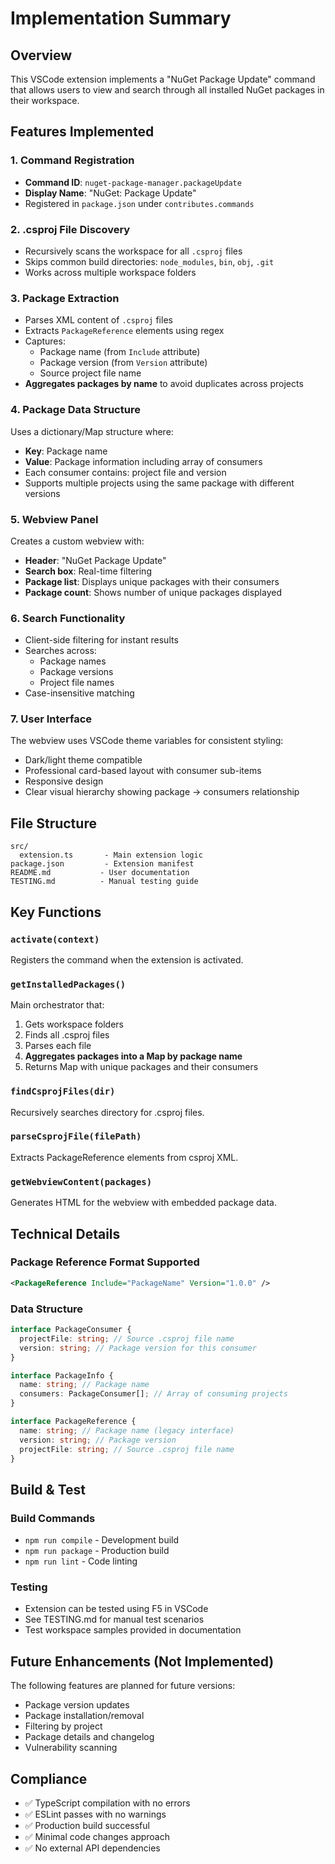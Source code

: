 # Implementation Summary

## Overview

This VSCode extension implements a "NuGet Package Update" command that allows users to view and search through all installed NuGet packages in their workspace.

## Features Implemented

### 1. Command Registration

- **Command ID**: `nuget-package-manager.packageUpdate`
- **Display Name**: "NuGet: Package Update"
- Registered in `package.json` under `contributes.commands`

### 2. .csproj File Discovery

- Recursively scans the workspace for all `.csproj` files
- Skips common build directories: `node_modules`, `bin`, `obj`, `.git`
- Works across multiple workspace folders

### 3. Package Extraction

- Parses XML content of `.csproj` files
- Extracts `PackageReference` elements using regex
- Captures:
  - Package name (from `Include` attribute)
  - Package version (from `Version` attribute)
  - Source project file name
- **Aggregates packages by name** to avoid duplicates across projects

### 4. Package Data Structure

Uses a dictionary/Map structure where:

- **Key**: Package name
- **Value**: Package information including array of consumers
- Each consumer contains: project file and version
- Supports multiple projects using the same package with different versions

### 5. Webview Panel

Creates a custom webview with:

- **Header**: "NuGet Package Update"
- **Search box**: Real-time filtering
- **Package list**: Displays unique packages with their consumers
- **Package count**: Shows number of unique packages displayed

### 6. Search Functionality

- Client-side filtering for instant results
- Searches across:
  - Package names
  - Package versions
  - Project file names
- Case-insensitive matching

### 7. User Interface

The webview uses VSCode theme variables for consistent styling:

- Dark/light theme compatible
- Professional card-based layout with consumer sub-items
- Responsive design
- Clear visual hierarchy showing package → consumers relationship

## File Structure

```
src/
  extension.ts       - Main extension logic
package.json         - Extension manifest
README.md           - User documentation
TESTING.md          - Manual testing guide
```

## Key Functions

### `activate(context)`

Registers the command when the extension is activated.

### `getInstalledPackages()`

Main orchestrator that:

1. Gets workspace folders
2. Finds all .csproj files
3. Parses each file
4. **Aggregates packages into a Map by package name**
5. Returns Map with unique packages and their consumers

### `findCsprojFiles(dir)`

Recursively searches directory for .csproj files.

### `parseCsprojFile(filePath)`

Extracts PackageReference elements from csproj XML.

### `getWebviewContent(packages)`

Generates HTML for the webview with embedded package data.

## Technical Details

### Package Reference Format Supported

```xml
<PackageReference Include="PackageName" Version="1.0.0" />
```

### Data Structure

```typescript
interface PackageConsumer {
  projectFile: string; // Source .csproj file name
  version: string; // Package version for this consumer
}

interface PackageInfo {
  name: string; // Package name
  consumers: PackageConsumer[]; // Array of consuming projects
}

interface PackageReference {
  name: string; // Package name (legacy interface)
  version: string; // Package version
  projectFile: string; // Source .csproj file name
}
```

## Build & Test

### Build Commands

- `npm run compile` - Development build
- `npm run package` - Production build
- `npm run lint` - Code linting

### Testing

- Extension can be tested using F5 in VSCode
- See TESTING.md for manual test scenarios
- Test workspace samples provided in documentation

## Future Enhancements (Not Implemented)

The following features are planned for future versions:

- Package version updates
- Package installation/removal
- Filtering by project
- Package details and changelog
- Vulnerability scanning

## Compliance

- ✅ TypeScript compilation with no errors
- ✅ ESLint passes with no warnings
- ✅ Production build successful
- ✅ Minimal code changes approach
- ✅ No external API dependencies
